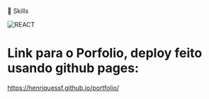 🚀 Skills

<img align="center" alt="REACT" src="https://img.shields.io/badge/HTML-239120?style=for-the-badge&logo=html5&logoColor=white" alt="">

# Link para o Porfolio, deploy feito usando github pages:

https://henriquessf.github.io/portfolio/
